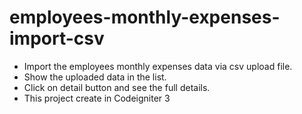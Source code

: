 # employees-monthly-expenses-import-csv

* Import the employees monthly expenses data via csv upload file.
* Show the uploaded data in the list.
* Click on detail button and see the full details.
* This project create in Codeigniter 3

